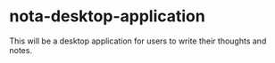 # nota-desktop-application
This will be a desktop application for users to write their thoughts and notes.
